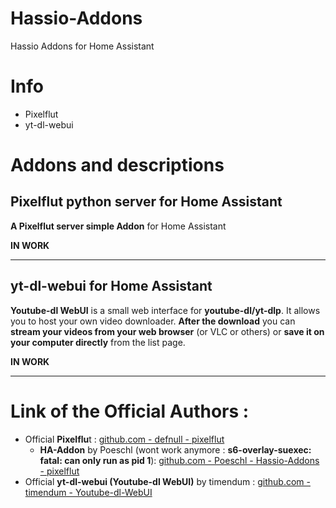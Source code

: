 # Hassio-Addons
Hassio Addons for Home Assistant

# Info
 - Pixelflut
 - yt-dl-webui


# Addons and descriptions
## Pixelflut python server for Home Assistant
**A Pixelflut server simple Addon** for Home Assistant

**IN WORK**


-------------------------------------------------
## yt-dl-webui for Home Assistant
**Youtube-dl WebUI** is a small web interface for **youtube-dl/yt-dlp**.
It allows you to host your own video downloader.
**After the download** you can **stream your videos from your web browser** (or VLC or others) or **save it on your computer directly** from the list page.

**IN WORK**


-------------------------------------------------
# Link of the Official Authors :
  - Official **Pixelflu**t : [github.com - defnull - pixelflut](https://github.com/defnull/pixelflut)
    - **HA-Addon** by Poeschl (wont work anymore : **s6-overlay-suexec: fatal: can only run as pid 1**): [github.com - Poeschl - Hassio-Addons - pixelflut](https://github.com/Poeschl/Hassio-Addons/tree/main/pixelflut)
  - Official **yt-dl-webui (Youtube-dl WebUI)** by timendum : [github.com - timendum - Youtube-dl-WebUI](https://github.com/timendum/Youtube-dl-WebUI)


